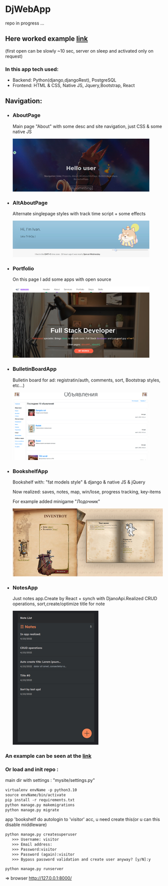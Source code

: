 # DjWebApp
repo in progress ...

<h2>Here worked example <a href="https://djwebapp.herokuapp.com/">link</a></h2> (first open can be slowly ~10 sec, server on sleep and activated only on request)


<h3>In this app tech used: </h3>
<ul>
   <li>Backend: Python(django,djangoRest), PostgreSQL</li>
   <li>Frontend: HTML & CSS, Native JS, Jquery,Bootstrap, React
   </li>
</ul>

<h2>Navigation:</h2>
<ul>
<h3><li>AboutPage</li></h3>
<p>Main page "About" with some desc and site navigation, just CSS & some native JS</p>

<img src="https://raw.githubusercontent.com/TribQq/web/master/description/AboutMe.jpg">

<h3><li>AltAboutPage</li></h3>
<p>Alternate singlepage styles with track time script + some effects</p>
<img src="https://raw.githubusercontent.com/TribQq/web/master/description/altAboutMe.jpg">


<h3><li>Portfolio</li></h3>
<p>On this page I add some apps with open source</p>

<img src="https://raw.githubusercontent.com/TribQq/web/master/description/portfolio.jpg">



<h3><li>BulletinBoardApp</li></h3>
<p>Bulletin board for ad: registratin/auth, comments, sort, Bootstrap styles, etc...)<p>
<img src="https://raw.githubusercontent.com/TribQq/web/master/description/bulletin_board.jpg">

<h3><li>BookshelfApp</li></h3>
<p>Bookshelf with: "fat models style" & django & native JS & jQuery</p>
<p>Now realized: saves, notes, map, win/lose, progress tracking, key-items </p>
<p>For example added minigame "Лодочник"</p>
<img src="https://raw.githubusercontent.com/TribQq/web/master/description/book_saves_page.jpg">



<h3><li>NotesApp</li></h3>
<p>Just notes app.Create by React + synch with DjanoApi.Realized CRUD operations, sort,create/optimize title for note  </p>

<img src="https://raw.githubusercontent.com/TribQq/web/master/description/notesApp.jpg">


</ul>

<h3>An example can be seen at the  <a href="https://djwebapp.herokuapp.com/">link</a></h3>
<h3>Or load and init repo : </h3>

<p>

main dir with settings : "mysite/settings.py"

``` 
virtualenv envName -p python3.10 
source envName/bin/activate
pip install -r requirements.txt
python manage.py makemigrations
python manage.py migrate
```
app 'bookshelf do autologin to 'visitor' acc, u need create this(or u can this disable middleware)
```
python manage.py createsuperuser
   >>> Username: visitor
   >>> Email address:
   >>> Password:visitor
   >>> Password (again):visitor
   >>> Bypass password validation and create user anyway? [y/N]:y
```
```
python manage.py runserver
```
=> browser
http://127.0.0.1:8000/
</p>





